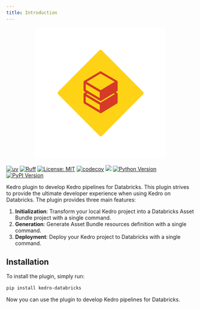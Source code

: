 ```yaml
---
title: Introduction
---
```


<p align="center">
  <img src="assets/kedro-databricks-logo.png" width="350" title="kedro-databricks logo">
</p>

[![uv](https://img.shields.io/endpoint?url=https://raw.githubusercontent.com/astral-sh/uv/main/assets/badge/v0.json)](https://github.com/astral-sh/uv)
[![Ruff](https://img.shields.io/endpoint?url=https://raw.githubusercontent.com/astral-sh/ruff/main/assets/badge/v2.json)](https://github.com/astral-sh/ruff)
[![License: MIT](https://img.shields.io/badge/License-MIT-yellow.svg)](https://opensource.org/licenses/MIT)
[![codecov](https://codecov.io/gh/JenspederM/kedro-databricks/graph/badge.svg?token=0MUFV8BNRH)](https://codecov.io/gh/JenspederM/kedro-databricks)
<a href="https://codeclimate.com/github/JenspederM/kedro-databricks/maintainability"><img src="https://api.codeclimate.com/v1/badges/d5ef60eb0f20cb369b18/maintainability" /></a>
[![Python Version](https://img.shields.io/badge/python-3.9%20%7C%203.10%20%7C%203.11%20%7C%203.12-blue.svg)](https://pypi.org/project/kedro-databricks/)
[![PyPI Version](https://badge.fury.io/py/kedro-databricks.svg)](https://pypi.org/project/kedro-databricks/)


Kedro plugin to develop Kedro pipelines for Databricks. This plugin strives to provide the ultimate developer experience when using Kedro on Databricks. The plugin provides three main features:

1. **Initialization**: Transform your local Kedro project into a Databricks Asset Bundle project with a single command.
2. **Generation**: Generate Asset Bundle resources definition with a single command.
3. **Deployment**: Deploy your Kedro project to Databricks with a single command.

## Installation

To install the plugin, simply run:

```bash
pip install kedro-databricks
```

Now you can use the plugin to develop Kedro pipelines for Databricks.
